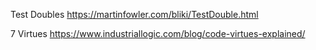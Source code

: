 Test Doubles
https://martinfowler.com/bliki/TestDouble.html

7 Virtues
https://www.industriallogic.com/blog/code-virtues-explained/

